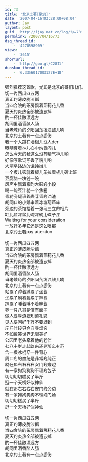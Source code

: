 ```yaml
---
id: 73
title: '北京土著[歌词]'
date: '2007-04-16T03:28:00+08:00'
author: Jay
layout: post
guid: 'http://ijay.net.cn/log/?p=73'
permalink: /2007/04/16/73
dsq_thread_id:
    - '4270598909'
views:
    - '3615'
shorturl:
    - 'http://goo.gl/C28I1'
duoshuo_thread_id:
    - '6.3356017003127E+18'
---
```


<div>强烈推荐这首歌，尤其是北京的哥们儿们。</div>
<div> </div>
<div>切一片西瓜四五两<br />真正的薄皮脆沙瓤 <br />当四合院的茶房飘着茉莉花儿香 <br />夏天的炎热全部被遗忘掉<br />酌一杯佳酿漂远方 <br />胡同里酒香醉人肠 <br />当老城角的夕阳回荡拨浪鼓儿响 <br />北京的土著有一点点感伤 <br />我一个人蹲在墙根儿没人der <br />眼睛愣着神儿心中纳着闷儿 <br />怎么今天的我这么没有精气神儿哟 <br />好像写歌词写丢了魂儿哟 <br />大清早路边的馄饨摊儿 <br />一个板儿农骑着板儿车拉着板儿砖上班 <br />豆腐脑一块钱一碗 <br />风声中飘着京韵大鼓的小段 <br />喝一碗豆汁就一个焦圈 <br />青花瓷罐滚着麦芽香的油渣 <br />胡同口的小贩串着冰糖葫芦串 <br />旁边的茶馆摆着一张马三立的相片 <br />缸比盆深盆比碗深碗比碟子深 <br />Waiting for your consideration <br />一放好多年它还是这么哏那 <br />北京的土著pay attention </div>
<div><br />切一片西瓜四五两 <br />真正的薄皮脆沙瓤 <br />当四合院的茶房飘着茉莉花儿香 <br />夏天的炎热全部被遗忘掉 <br />酌一杯佳酿漂远方 <br />胡同里酒香醉人肠 <br />当老城角的夕阳回荡拨浪鼓儿响 <br />北京的土著有一点点感伤 <br />站累了蹲着蹲累了坐着 <br />坐累了躺着躺累了趴着 <br />趴累了睡着睡不着眯着 <br />养一只八哥是倍有面子 <br />做人要厚道要知道礼貌 <br />见人要问好千万不要迟到 <br />斤斤计较只会自寻烦恼 <br />不如微笑世界无限美好 <br />公园里老头牵着他的老伴 <br />七八十岁走起路来还是那么有范 <br />含一根冰棍穿一件背心 <br />周口店的血统是非常的纯正 <br />就在那右右右右安门的旁边 <br />有一家狗狗狗狗不理的包子 </div>
<div>切切切切糕买了半斤 <br />逛一个天桥好似神仙 <br />就在那右右右右安门的旁边 <br />有一家狗狗狗狗不理的门脸 </div>
<div>切切切糕买了半斤 <br />逛一个天桥好似神仙 <br /><br />切一片西瓜四五两 <br />真正的薄皮脆沙瓤 <br />当四合院的茶房飘着茉莉花儿香 <br />夏天的炎热全部被遗忘掉 <br />酌一杯佳酿漂远方 <br />胡同里酒香醉人肠 </div>
<div>北京的土著有一点点感伤</div>